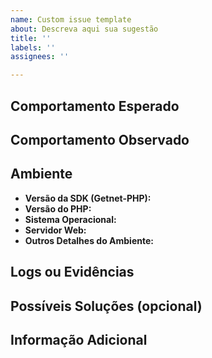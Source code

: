 ```yaml
---
name: Custom issue template
about: Descreva aqui sua sugestão
title: ''
labels: ''
assignees: ''

---
```


## Comportamento Esperado

<!-- Explique o que você esperava que acontecesse. -->

## Comportamento Observado

<!-- Descreva o que realmente aconteceu. Se possível, inclua mensagens de erro, logs ou capturas de tela. -->

## Ambiente

- **Versão da SDK (Getnet-PHP):** <!-- Ex: 1.0.0 -->
- **Versão do PHP:** <!-- Ex: 7.4, 8.0 -->
- **Sistema Operacional:** <!-- Ex: Ubuntu 20.04, Windows 10 -->
- **Servidor Web:** <!-- Ex: Apache, Nginx -->
- **Outros Detalhes do Ambiente:** <!-- Qualquer outra informação relevante sobre o ambiente de execução. -->

## Logs ou Evidências

<!-- Adicione logs ou prints relevantes para ajudar a diagnosticar o problema. -->

## Possíveis Soluções (opcional)

<!-- Se você tiver alguma ideia sobre como resolver o problema, descreva aqui. -->

## Informação Adicional

<!-- Qualquer outra informação útil que possa ajudar a resolver o bug. -->
